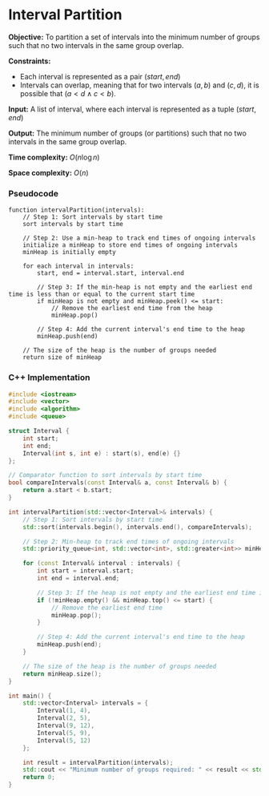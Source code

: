 # Interval Partition

**Objective:** To partition a set of intervals into the minimum number of groups such that no two intervals in the same group overlap.

**Constraints:**

- Each interval is represented as a pair $(start, end)$
- Intervals can overlap, meaning that for two intervals $(a,b)$ and $(c,d)$, it is possible that $(a<d\land c<b)$.

**Input:** A list of interval, where each interval is represented as a tuple $(start,end)$

**Output:** The minimum number of groups (or partitions) such that no two intervals in the same group overlap.

**Time complexity:** $O(n \log n)$

**Space complexity:** $O(n)$

### Pseudocode
```
function intervalPartition(intervals):
    // Step 1: Sort intervals by start time
    sort intervals by start time

    // Step 2: Use a min-heap to track end times of ongoing intervals
    initialize a minHeap to store end times of ongoing intervals
    minHeap is initially empty

    for each interval in intervals:
        start, end = interval.start, interval.end

        // Step 3: If the min-heap is not empty and the earliest end time is less than or equal to the current start time
        if minHeap is not empty and minHeap.peek() <= start:
            // Remove the earliest end time from the heap
            minHeap.pop()

        // Step 4: Add the current interval's end time to the heap
        minHeap.push(end)

    // The size of the heap is the number of groups needed
    return size of minHeap
```

### C++ Implementation
```cpp
#include <iostream>
#include <vector>
#include <algorithm>
#include <queue>

struct Interval {
    int start;
    int end;
    Interval(int s, int e) : start(s), end(e) {}
};

// Comparator function to sort intervals by start time
bool compareIntervals(const Interval& a, const Interval& b) {
    return a.start < b.start;
}

int intervalPartition(std::vector<Interval>& intervals) {
    // Step 1: Sort intervals by start time
    std::sort(intervals.begin(), intervals.end(), compareIntervals);

    // Step 2: Min-heap to track end times of ongoing intervals
    std::priority_queue<int, std::vector<int>, std::greater<int>> minHeap;

    for (const Interval& interval : intervals) {
        int start = interval.start;
        int end = interval.end;

        // Step 3: If the heap is not empty and the earliest end time is <= start time
        if (!minHeap.empty() && minHeap.top() <= start) {
            // Remove the earliest end time
            minHeap.pop();
        }

        // Step 4: Add the current interval's end time to the heap
        minHeap.push(end);
    }

    // The size of the heap is the number of groups needed
    return minHeap.size();
}

int main() {
    std::vector<Interval> intervals = {
        Interval(1, 4),
        Interval(2, 5),
        Interval(9, 12),
        Interval(5, 9),
        Interval(5, 12)
    };

    int result = intervalPartition(intervals);
    std::cout << "Minimum number of groups required: " << result << std::endl;
    return 0;
}
```
